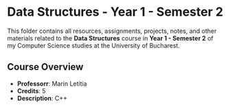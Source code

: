 # Data Structures - Year 1 - Semester 2

This folder contains all resources, assignments, projects, notes, and other materials related to the **Data Structures** course in **Year 1 - Semester 2** of my Computer Science studies at the University of Bucharest.

## Course Overview

- **Professorr**: Marin Letitia
- **Credits**: 5
- **Description**: C++
